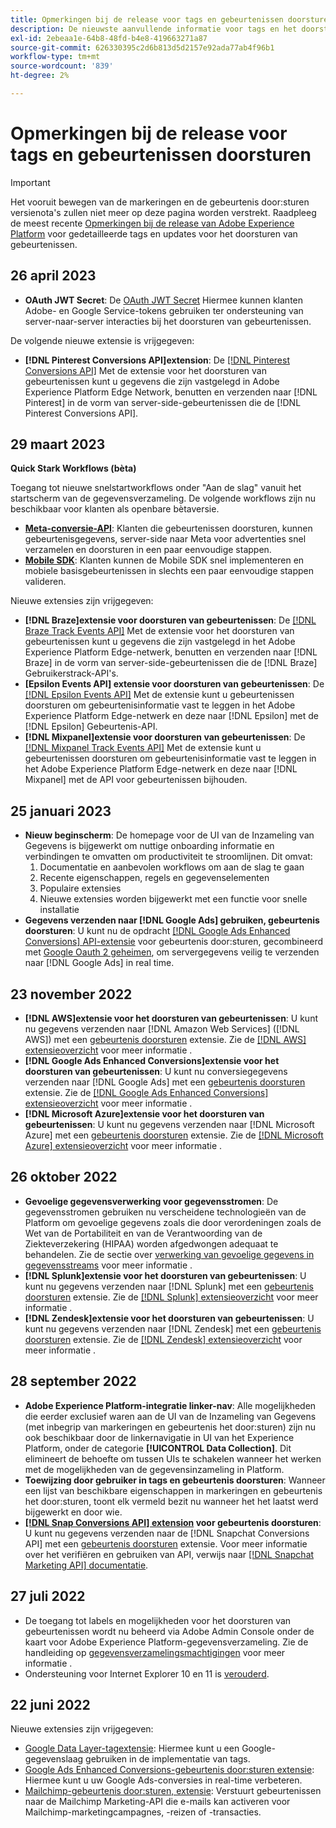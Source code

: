 ```yaml
---
title: Opmerkingen bij de release voor tags en gebeurtenissen doorsturen
description: De nieuwste aanvullende informatie voor tags en het doorsturen van gebeurtenissen in Adobe Experience Platform.
exl-id: 2ebeaa1e-64b8-48fd-b4e8-419663271a87
source-git-commit: 626330395c2d6b813d5d2157e92ada77ab4f96b1
workflow-type: tm+mt
source-wordcount: '839'
ht-degree: 2%

---
```


# Opmerkingen bij de release voor tags en gebeurtenissen doorsturen

>[!IMPORTANT]
>
>Het vooruit bewegen van de markeringen en de gebeurtenis door:sturen versienota&#39;s zullen niet meer op deze pagina worden verstrekt. Raadpleeg de meest recente [Opmerkingen bij de release van Adobe Experience Platform](https://experienceleague.adobe.com/docs/experience-platform/release-notes/latest.html?lang=en#data-collection) voor gedetailleerde tags en updates voor het doorsturen van gebeurtenissen.

## 26 april 2023

* **OAuth JWT Secret**: De [OAuth JWT Secret](https://experienceleague.adobe.com/docs/experience-platform/tags/event-forwarding/secrets.html?lang=en) Hiermee kunnen klanten Adobe- en Google Service-tokens gebruiken ter ondersteuning van server-naar-server interacties bij het doorsturen van gebeurtenissen.

De volgende nieuwe extensie is vrijgegeven:

* **[!DNL Pinterest Conversions API]extension**: De [[!DNL Pinterest Conversions API]](https://experienceleague.adobe.com/docs/experience-platform/tags/extensions/server/pinterest/overview.html) Met de extensie voor het doorsturen van gebeurtenissen kunt u gegevens die zijn vastgelegd in Adobe Experience Platform Edge Network, benutten en verzenden naar [!DNL Pinterest] in de vorm van server-side-gebeurtenissen die de [!DNL Pinterest Conversions API].

## 29 maart 2023

**Quick Stark Workflows (bèta)**

Toegang tot nieuwe snelstartworkflows onder &quot;Aan de slag&quot; vanuit het startscherm van de gegevensverzameling. De volgende workflows zijn nu beschikbaar voor klanten als openbare bètaversie.
* **[Meta-conversie-API](https://experienceleague.adobe.com/docs/experience-platform/tags/extensions/server/meta/overview.html?lang=en#quick-start)**: Klanten die gebeurtenissen doorsturen, kunnen gebeurtenisgegevens, server-side naar Meta voor advertenties snel verzamelen en doorsturen in een paar eenvoudige stappen.
* **[Mobile SDK](https://developer.adobe.com/client-sdks/documentation/)**: Klanten kunnen de Mobile SDK snel implementeren en mobiele basisgebeurtenissen in slechts een paar eenvoudige stappen valideren.

Nieuwe extensies zijn vrijgegeven:

* **[!DNL Braze]extensie voor doorsturen van gebeurtenissen**: De [[!DNL Braze Track Events API]](https://experienceleague.adobe.com/docs/experience-platform/tags/extensions/server/braze/overview.html) Met de extensie voor het doorsturen van gebeurtenissen kunt u gegevens die zijn vastgelegd in het Adobe Experience Platform Edge-netwerk, benutten en verzenden naar [!DNL Braze] in de vorm van server-side-gebeurtenissen die de [!DNL Braze] Gebruikerstrack-API&#39;s.
* **[Epsilon Events API] extensie voor doorsturen van gebeurtenissen**: De [[!DNL Epsilon Events API]](https://experienceleague.adobe.com/docs/experience-platform/tags/extensions/server/braze/overview.html) Met de extensie kunt u gebeurtenissen doorsturen om gebeurtenisinformatie vast te leggen in het Adobe Experience Platform Edge-netwerk en deze naar [!DNL Epsilon] met de [!DNL Epsilon] Gebeurtenis-API.
* **[!DNL Mixpanel]extensie voor doorsturen van gebeurtenissen**: De [[!DNL Mixpanel Track Events API]](https://experienceleague.adobe.com/docs/experience-platform/tags/extensions/server/braze/overview.html) Met de extensie kunt u gebeurtenissen doorsturen om gebeurtenisinformatie vast te leggen in het Adobe Experience Platform Edge-netwerk en deze naar [!DNL Mixpanel] met de API voor gebeurtenissen bijhouden.

## 25 januari 2023

* **Nieuw beginscherm**: De homepage voor de UI van de Inzameling van Gegevens is bijgewerkt om nuttige onboarding informatie en verbindingen te omvatten om productiviteit te stroomlijnen. Dit omvat:
   1. Documentatie en aanbevolen workflows om aan de slag te gaan
   1. Recente eigenschappen, regels en gegevenselementen
   1. Populaire extensies
   1. Nieuwe extensies worden bijgewerkt met een functie voor snelle installatie
* **Gegevens verzenden naar [!DNL Google Ads] gebruiken, gebeurtenis doorsturen**: U kunt nu de opdracht [[!DNL Google Ads Enhanced Conversions] API-extensie](../extensions/server/google-ads-enhanced-conversions/overview.md) voor gebeurtenis door:sturen, gecombineerd met [Google Oauth 2 geheimen](../ui/event-forwarding/secrets.md#google-oauth2), om servergegevens veilig te verzenden naar [!DNL Google Ads] in real time.

## 23 november 2022

* **[!DNL AWS]extensie voor het doorsturen van gebeurtenissen**: U kunt nu gegevens verzenden naar [!DNL Amazon Web Services] ([!DNL AWS]) met een [gebeurtenis doorsturen](../../tags/ui/event-forwarding/overview.md) extensie. Zie de [[!DNL AWS] extensieoverzicht](../../tags/extensions/server/aws/overview.md) voor meer informatie .
* **[!DNL Google Ads Enhanced Conversions]extensie voor het doorsturen van gebeurtenissen**: U kunt nu conversiegegevens verzenden naar [!DNL Google Ads] met een [gebeurtenis doorsturen](../../tags/ui/event-forwarding/overview.md) extensie. Zie de [[!DNL Google Ads Enhanced Conversions] extensieoverzicht](../../tags/extensions/server/google-ads-enhanced-conversions/overview.md) voor meer informatie .
* **[!DNL Microsoft Azure]extensie voor het doorsturen van gebeurtenissen**: U kunt nu gegevens verzenden naar [!DNL Microsoft Azure] met een [gebeurtenis doorsturen](../../tags/ui/event-forwarding/overview.md) extensie. Zie de [[!DNL Microsoft Azure] extensieoverzicht](../../tags/extensions/server/azure/overview.md) voor meer informatie .

## 26 oktober 2022

* **Gevoelige gegevensverwerking voor gegevensstromen**: De gegevensstromen gebruiken nu verscheidene technologieën van de Platform om gevoelige gegevens zoals die door verordeningen zoals de Wet van de Portabiliteit en van de Verantwoording van de Ziekteverzekering (HIPAA) worden afgedwongen adequaat te behandelen. Zie de sectie over [verwerking van gevoelige gegevens in gegevensstreams](../../edge/datastreams/overview.md#sensitive) voor meer informatie .
* **[!DNL Splunk]extensie voor het doorsturen van gebeurtenissen**: U kunt nu gegevens verzenden naar [!DNL Splunk] met een [gebeurtenis doorsturen](../ui/event-forwarding/overview.md) extensie. Zie de [[!DNL Splunk] extensieoverzicht](../extensions/server/splunk/overview.md) voor meer informatie .
* **[!DNL Zendesk]extensie voor het doorsturen van gebeurtenissen**: U kunt nu gegevens verzenden naar [!DNL Zendesk] met een [gebeurtenis doorsturen](../ui/event-forwarding/overview.md) extensie. Zie de [[!DNL Zendesk] extensieoverzicht](../extensions/server/zendesk/overview.md) voor meer informatie .

## 28 september 2022

* **Adobe Experience Platform-integratie linker-nav**: Alle mogelijkheden die eerder exclusief waren aan de UI van de Inzameling van Gegevens (met inbegrip van markeringen en gebeurtenis het door:sturen) zijn nu ook beschikbaar door de linkernavigatie in UI van het Experience Platform, onder de categorie **[!UICONTROL Data Collection]**. Dit elimineert de behoefte om tussen UIs te schakelen wanneer het werken met de mogelijkheden van de gegevensinzameling in Platform.
* **Toewijzing door gebruiker in tags en gebeurtenis doorsturen**: Wanneer een lijst van beschikbare eigenschappen in markeringen en gebeurtenis het door:sturen, toont elk vermeld bezit nu wanneer het het laatst werd bijgewerkt en door wie.
* **[[!DNL Snap Conversions API] extension](https://exchange.adobe.com/apps/ec/108550) voor gebeurtenis doorsturen**: U kunt nu gegevens verzenden naar de [!DNL Snapchat Conversions API] met een [gebeurtenis doorsturen](../../tags/ui/event-forwarding/overview.md) extensie. Voor meer informatie over het verifiëren en gebruiken van API, verwijs naar [[!DNL Snapchat Marketing API] documentatie](https://marketingapi.snapchat.com/docs/conversion.html).

## 27 juli 2022

* De toegang tot labels en mogelijkheden voor het doorsturen van gebeurtenissen wordt nu beheerd via Adobe Admin Console onder de kaart voor Adobe Experience Platform-gegevensverzameling. Zie de handleiding op [gegevensverzamelingsmachtigingen](../../collection/permissions.md) voor meer informatie .
* Ondersteuning voor Internet Explorer 10 en 11 is [verouderd](../ie-deprecation.md).

## 22 juni 2022

Nieuwe extensies zijn vrijgegeven:

* [Google Data Layer-tagextensie](../extensions/client/google-data-layer/overview.md): Hiermee kunt u een Google-gegevenslaag gebruiken in de implementatie van tags.
* [Google Ads Enhanced Conversions-gebeurtenis door:sturen extensie](https://partners.adobe.com/exchangeprogram/experiencecloud/exchange.details.108630.html): Hiermee kunt u uw Google Ads-conversies in real-time verbeteren.
* [Mailchimp-gebeurtenis door:sturen, extensie](../extensions/server/mailchimp/overview.md): Verstuurt gebeurtenissen naar de Mailchimp Marketing-API die e-mails kan activeren voor Mailchimp-marketingcampagnes, -reizen of -transacties.